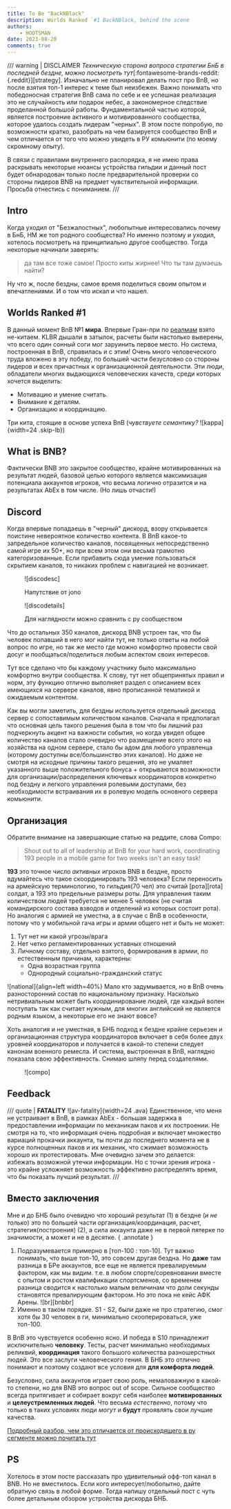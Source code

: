 ```yaml
---
title: To Be "BackNBlack"
description: Worlds Ranked `#1 BackNBlack, behind the scene
authors:
    - HOOTSMAN
date: 2023-08-20
comments: true
---
```


/// warning | DISCLAIMER
_Техническую сторона вопроса стратегии БнБ в последней бездне, можно посмотреть
тут_[:fontawesome-brands-reddit:{.reddit}][strategy].
Изначально не планировал делать пост про BnB, но после взятия топ-1 интерес к теме был неизбежен.
Важно понимать что победоносная стратегия ВnB сама по себе и ее успешная реализация это не случайность или подарок
небес, а закономерное следствие проделанной большой работы. Фундаментальной частью которой, является построение
активного и мотивированного сообщества, которое удалось создать лидерам "черных".
В этом посте попробую, по возможности кратко, разобрать на чем базируется сообщество BnB и чем отличается
от того что можно увидеть в РУ комьюнити (по моему скромному опыту).

В связи с правилами внутреннего распорядка, я не имею права раскрывать некоторые нюансы устройства гильдии и данный пост
будет обнародован только после предварительной проверки со стороны лидеров BNB на предмет чувствительной информации.
Просьба отнестись с пониманием.
///

## Intro

Когда уходил от "Безжалостных", любопытные интересовались почему в БнБ, НМ же топ родного сообщества?
Но именно поэтому и уходил, хотелось посмотреть на принципиально другое сообщество.
Тогда некоторые начинали заверять:
> да там все тоже самое!
> Просто киты жирнее!
> Что ты там думаешь найти?

Ну что ж, после бездны, самое время поделиться своим опытом и впечатлениями.
И о том что искал и что нашел.

<!-- more -->

## Worlds Ranked #1

В данный момент BnB №1 **мира**.
Впервые Гран-при по [реалмам](../../kb/ranked/realms.md) взято не-китаем.
KLBR дышали в затылок,
расчеты были настолько выверены,
что всего один сонный соги мог заруинить первое место.
Но система, построенная в BnB, справилась и с этим!
Очень много человеческого труда вложено в эту победу, по большей части безусловно со стороны лидеров и всех причастных к
организационной деятельности.
Эти люди, обладатели многих выдающихся человеческих качеств, среди которых хочется выделить:

- Мотивацию и умение считать.
- Внимание к деталям.
- Организацию и координацию.

Три кита, стоящие в основе успеха BnB (_чувствуете семантику?_ ![kappa]{width=24 .skip-lb})

## What is BNB?

Фактически BNB это закрытое сообщество, крайне мотивированных на результат людей, базовой целью которого является
максимизация потенциала аккаунтов игроков, что весьма логично отразится и на результатах AbEx в том числе. (Но лишь
отчасти!)

## Discord

Когда впервые попадаешь в "черный" дискорд, взору открывается поистине невероятное количество контента.
В BnB какое-то запредельное количество каналов, посвященных непосредственно самой игре их 50+, но при всем этом они
весьма грамотно категоризованные.
Если прибавить сюда умение пользоваться скрытием каналов, то никаких проблем с навигацией не возникает.
<figure markdown="span">

![discodesc]
<figcaption>

Напутствие от jono
</figcaption>
</figure>
<figure markdown="span">

![discodetails]
<figcaption>
Для наглядности можно сравнить с ру сообществом
</figcaption>
</figure>
Что до остальных 350 каналов, дискорд BNB устроен так, что бы человек попавший в него мог найти тут, не только ответы на
любой вопрос по игре, но так же место где можно комфортно провести свой досуг и пообщаться/поделиться любым аспектом
своих интересов.

Тут все сделано что бы каждому участнику было максимально комфортно внутри сообщества.
К слову, тут нет общепринятых правил и норм, эту функцию отлично выполняет раздел с описанием всех
имеющихся на сервере каналов, явно прописанной тематикой и ожидаемым контентом.

Как вы могли заметить, для бездны используется отдельный дискорд сервер с сопоставимым количеством каналов.
Сначала я предполагал что основная цель такого решения была в том что бы лишний раз подчеркнуть акцент на важности
события, но когда увидел общее количество каналов стало очевидно что размещение всего этого на хозяйства на одном
сервере, стало бы адом для любого управленца (которому доступны все/большинство этих каналов).
Но даже не смотря на исходные причины такого решения, это не умаляет указанного выше положительного бонуса + открываются
возможности для организации/распределения ключевых координаторов конкретно под бездну и легкого управления ролевыми
доступами, без необходимости встраивания их в ролевую модель основного сервера комьюнити.

## Организация

Обратите внимание на завершающие статью на реддите, слова Compo:
> Shout out to all of leadership at BnB for your hard work, coordinating 193 people in a mobile game for two weeks isn't
> an easy task!

**193** это точное число _активных_ игроков BNB в бездне, просто вдумайтесь что такое скоординировать 193 человека?
Если переносить на армейскую терминологию, то гильдия(70 чел) это считай [рота][rota] солдат, а 193 это предельные размеры роты.
Для управления таким количеством людей требуется не менее 5 человек (не считая командирского состава взводов и отделений из которых состоит рота).
Но аналогия с армией не уместна, а в случае с BnB в особенности, потому что у мобильной гача игры и армии
общего нет и быть не может:

1. Тут нет ни какой угрозы/врага
2. Нет четко регламентированных уставных отношений
3. Личному составу, отдельно взятого, формирования в армии, по естественным причинам, характерны:
    - Одна возрастная группа
    - Однородный социально-гражданский статус

![national]{align=left width=40%}
Мало кто задумывается, но в BnB очень разносторонний состав по национальному признаку.
Насколько нетривиальным может быть координирование людей, где каждый волен поступать так как считает нужным, для многих
английский не является родным языком, а некоторые его не знают вовсе?

Хоть аналогия и не уместная, в БНБ подход к бездне крайне серьезен и организационная структура координаторов включает в
себя более двух уровней координаторов и получается в какой-то степени следует канонам военного ремесла.
И система, выстроенная в BnB, наглядно показала свою эффективность.
Снимаю шляпу перед создателями.
<figure markdown="span">

![compo]
</figure>

## Feedback

/// quote | **FATALITY** ![av-fatality]{width=24 .ava}
Единственное, что меня не устраивает в BnB, в рамках AbEx - большая задержка в предоставлении информации по механикам паков и их построении.
Не смотря на то, что информация очень подробная и включает множество вариаций прокачки аккаунта, ты почти до последнего момента не в курсе полноценных паков и их механик, что сжимает возможность хорошо их протестировать.
Мне очевидно зачем это делается: избежать возможной утечки информации.
Но с точки зрения игрока - это крайне усложняет возможность эффективно распределять время, что бы показать лучший результат.
///

## Вместо заключения

Мне и до БНБ было очевидно что хороший результат (1) в бездне (_и не только_) это по большей части организация/координация, расчет, стратегия(построения) (2), а сила аккаунта даже не в первой пятерке по значимости, а может и не в десятке.
{ .annotate }

1. Подразумевается примерно в [топ-100 : топ-10].
Тут важно понимать, что выше топ-10, это совсем другая бездна.
Но **даже** там разница в БРе аккаунтов, все еще не является превалируемым фактором, как мы видим.
т.е. в любом спорте/соревновании вместе с опытом и ростом квалификации спортсменов, со временем разница сводится к настолько малым величинам что доли секунды становятся превалирующим фактором.
Но это пока не кейс АФК Арены.
![br][bnbbr]
1. Именно в таком порядке.
S1 - S2, были даже не про стратегию, смог хотя бы 30 человек в ги, минимально скооперироваться, уже топ-100.

В BnB это чувствуется особенно ясно.
И победа в S10 принадлежит исключительно **человеку**.
Тесты, расчет минимально необходимых реликвий, **координация** такого большого количества разношерстных людей.
Это все заслуги человеческого гения.
В БНБ это отлично понимают и поэтому создают все условия для **для комфорта людей**.

Безусловно, сила аккаунтов играет свою роль, немаловажную в какой-то степени, но для BNB это вопрос out of scope.
Сильное сообщество всегда притягивает и собирает вокруг себя наиболее **мотивированных** и **целеустремленных людей**.
Что весьма _естественно_, потому что только в таких условиях люди _могут_ и **будут** проявлять свои лучшие качества.

[Подробный разбор, чем это отличается от происходящего в ру сегменте можно почитать тут](cis.md)

## PS

Хотелось в этом посте рассказать про удивительный офф-топ канал в BNB.
Но не вместилось. Если кого интересует/любопытно, дайте обратную связь в любой форме.
Тогда напишу отдельный пост с чуть более детальным обзором устройства дискорда БНБ.
